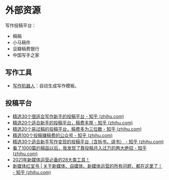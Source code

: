 # 外部资源

写作投稿平台：

- 稿稿
- 小马稿件
- 豆瓣稿费银行
- 中国写手之家

## 写作工具

- [写作机器人](https://www.giiso.com/)：自动生成写作模板。

## 投稿平台

- [精选30个很适合写作新手的投稿平台 - 知乎 (zhihu.com)](https://zhuanlan.zhihu.com/p/113680661)
- [精选20个适合新手的投稿平台，稿费丰厚 - 知乎 (zhihu.com)](https://zhuanlan.zhihu.com/p/392797118)
- [精选20个易过稿的投稿平台，稿费多为三位数 - 知乎 (zhihu.com)](https://zhuanlan.zhihu.com/p/209940652)
- [精选100个投稿赚稿费的公众号 - 知乎 (zhihu.com)](https://zhuanlan.zhihu.com/p/140435235)
- [精选30个适合新手写作变现的投稿平台（含拆书，讲书） - 知乎 (zhihu.com)](https://zhuanlan.zhihu.com/p/357912332)
- [看了1000篇约稿函以后，我发现了靠投稿月入过万的两大绝招 - 知乎 (zhihu.com)](https://zhuanlan.zhihu.com/p/51076857)
- [2021年新媒体运营必备的28大类工具！](https://zhuanlan.zhihu.com/p/345816793)
- [新媒体红宝书 | 关于新媒体、自媒体、新媒体运营的所有问题，都在这里了！ - 知乎 (zhihu.com)](https://zhuanlan.zhihu.com/p/33329016)